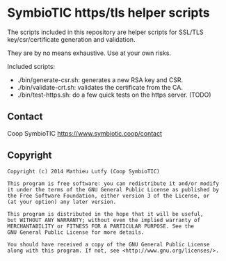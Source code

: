 SymbioTIC https/tls helper scripts
==================================

The scripts included in this repository are helper scripts for SSL/TLS
key/csr/certificate generation and validation.

They are by no means exhaustive. Use at your own risks.

Included scripts:

* ./bin/generate-csr.sh: generates a new RSA key and CSR.
* ./bin/validate-crt.sh: validates the certificate from the CA.
* ./bin/test-https.sh: do a few quick tests on the https server. (TODO)

Contact
-------

Coop SymbioTIC <https://www.symbiotic.coop/contact>

Copyright
---------

    Copyright (c) 2014 Mathieu Lutfy (Coop SymbioTIC)

    This program is free software: you can redistribute it and/or modify
    it under the terms of the GNU General Public License as published by
    the Free Software Foundation, either version 3 of the License, or
    (at your option) any later version.

    This program is distributed in the hope that it will be useful,
    but WITHOUT ANY WARRANTY; without even the implied warranty of
    MERCHANTABILITY or FITNESS FOR A PARTICULAR PURPOSE. See the
    GNU General Public License for more details.

    You should have received a copy of the GNU General Public License
    along with this program. If not, see <http://www.gnu.org/licenses/>.
